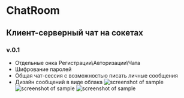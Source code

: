 # ChatRoom
## Клиент-серверный чат на сокетах 
### v.0.1
* Отдельные онка Регистрации\Авторизации\Чата
* Шифрование паролей
* Общая чат-сессия с возможностью писать личные сообщения
* Дизайн сообщений в виде облака
![screenshot of sample](https://github.com/podoshel/ChatRoom/blob/master/Pictures/1.png)
![screenshot of sample](https://github.com/podoshel/ChatRoom/blob/master/Pictures/2.png)
![screenshot of sample](https://github.com/podoshel/ChatRoom/blob/master/Pictures/3.png)
